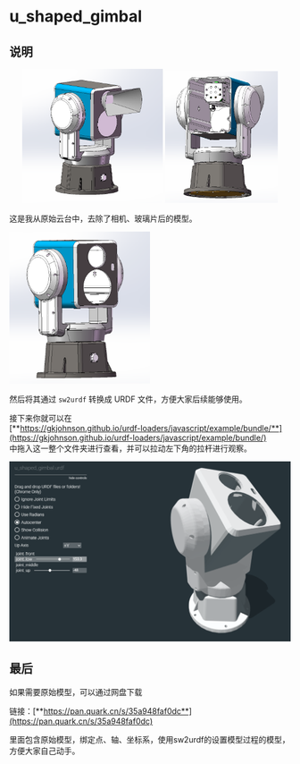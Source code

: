 # u_shaped_gimbal
## 说明
<p align="center">
  <img src="img/origin1.png" width="50%">
  <img src="img/origin2.png" width="40%">
</p>

这是我从原始云台中，去除了相机、玻璃片后的模型。

<img src="img/change.png" width="50%" />

然后将其通过 `sw2urdf` 转换成 URDF 文件，方便大家后续能够使用。

接下来你就可以在  
[**https://gkjohnson.github.io/urdf-loaders/javascript/example/bundle/**](https://gkjohnson.github.io/urdf-loaders/javascript/example/bundle/)  
中拖入这一整个文件夹进行查看，并可以拉动左下角的拉杆进行观察。

![alt text](img/show_urdf.png)

## 最后
如果需要原始模型，可以通过网盘下载

链接：[**https://pan.quark.cn/s/35a948faf0dc**](https://pan.quark.cn/s/35a948faf0dc)

里面包含原始模型，绑定点、轴、坐标系，使用sw2urdf的设置模型过程的模型，方便大家自己动手。
